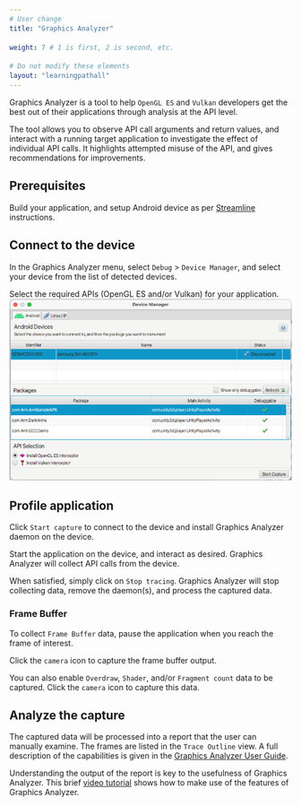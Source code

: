 ```yaml
---
# User change
title: "Graphics Analyzer"

weight: 7 # 1 is first, 2 is second, etc.

# Do not modify these elements
layout: "learningpathall"
---
```

Graphics Analyzer is a tool to help `OpenGL ES` and `Vulkan` developers get the best out of their applications through analysis at the API level.

The tool allows you to observe API call arguments and return values, and interact with a running target application to investigate the effect of individual API calls. It highlights attempted misuse of the API, and gives recommendations for improvements.

## Prerequisites

Build your application, and setup Android device as per [Streamline](../streamline) instructions.

## Connect to the device

In the Graphics Analyzer menu, select `Debug` > `Device Manager`, and select your device from the list of detected devices.

Select the required APIs (OpenGL ES and/or Vulkan) for your application.
![Device Manager #center](images/ga_device_manager.png "Device Manager")

## Profile application

Click `Start capture` to connect to the device and install Graphics Analyzer daemon on the device.

Start the application on the device, and interact as desired. Graphics Analyzer will collect API calls from the device.

When satisfied, simply click on `Stop tracing`. Graphics Analyzer will stop collecting data, remove the daemon(s), and process the captured data.

### Frame Buffer

To collect `Frame Buffer` data, pause the application when you reach the frame of interest.

Click the `camera` icon to capture the frame buffer output.

You can also enable `Overdraw`, `Shader`, and/or `Fragment count` data to be captured. Click the `camera` icon to capture this data.

## Analyze the capture

The captured data will be processed into a report that the user can manually examine. The frames are listed in the `Trace Outline` view. A full description of the capabilities is given in the [Graphics Analyzer User Guide](https://developer.arm.com/documentation/101545/latest/The-Graphics-Analyzer-interface).

Understanding the output of the report is key to the usefulness of Graphics Analyzer. This brief [video tutorial](https://www.youtube.com/watch?v=6j68rtcTYRc) shows how to make use of the features of Graphics Analyzer.
